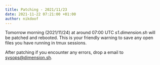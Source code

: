 ```yaml
---
title: Patching - 2021/11/23
date: 2021-11-22 07:21:00 +01:00
author: nikdoof
---
```

Tomorrow morning (2021/11/24) at around 07:00 UTC *s1.dimension.sh* will be patched and rebooted. This is your friendly warning to save any open files you have 
running in tmux sessions. 

After patching if you encounter any errors, drop a email to [sysops@dimension.sh](mailto:sysops@dimension.sh).
